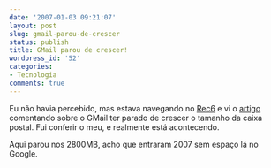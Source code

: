 ```yaml
---
date: '2007-01-03 09:21:07'
layout: post
slug: gmail-parou-de-crescer
status: publish
title: GMail parou de crescer!
wordpress_id: '52'
categories:
- Tecnologia
comments: true
---
```


Eu não havia percebido, mas estava navegando no [Rec6](http://www.syxt.com.br/rec6/) e vi o [artigo](http://lopes.orangesense.com/2007/01/01/gmail-parou-de-crescer/) comentando sobre o GMail ter parado de crescer o tamanho da caixa postal. Fui conferir o meu, e realmente está acontecendo.

Aqui parou nos 2800MB, acho que entraram 2007 sem espaço lá no Google.
